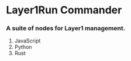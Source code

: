 # Layer1Run Commander

### A suite of nodes for Layer1 management.

1. JavaScript
2. Python
3. Rust
